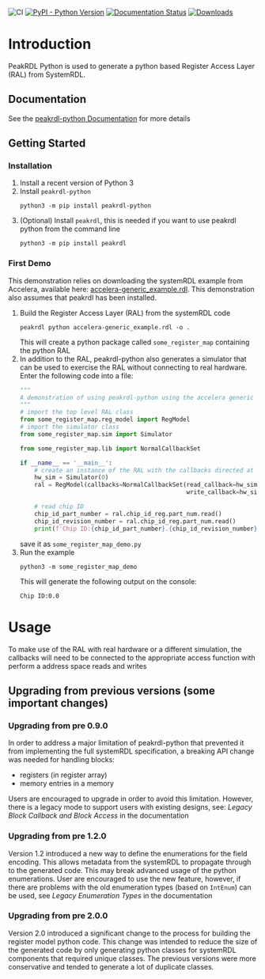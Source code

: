 ![CI](https://github.com/krcb197/PeakRDL-python/actions/workflows/action.yaml/badge.svg)
[![PyPI - Python Version](https://img.shields.io/pypi/pyversions/peakrdl-python.svg)](https://pypi.org/project/peakrdl-python)
[![Documentation Status](https://readthedocs.org/projects/peakrdl-python/badge/?version=latest)](https://peakrdl-python.readthedocs.io/en/latest/?badge=latest)
[![Downloads](https://static.pepy.tech/badge/peakrdl-python)](https://pepy.tech/project/peakrdl-python)

# Introduction
PeakRDL Python is used to generate a python based Register Access Layer (RAL) from SystemRDL.

## Documentation
See the [peakrdl-python Documentation](https://peakrdl-python.readthedocs.io/) for more details

## Getting Started

### Installation

1. Install a recent version of Python 3
2. Install `peakrdl-python`
   ```console
   python3 -m pip install peakrdl-python
   ```
3. (Optional) Install `peakrdl`, this is needed if you want to use peakrdl python from the command
   line
   ```console
   python3 -m pip install peakrdl
   ```
   
### First Demo

This demonstration relies on downloading the systemRDL example from Accelera, available here: [accelera-generic_example.rdl](https://github.com/SystemRDL/systemrdl-compiler/blob/main/examples/accelera-generic_example.rdl). This demonstration also 
assumes that peakrdl has been installed.

1. Build the Register Access Layer (RAL) from the systemRDL code
   ```console
   peakrdl python accelera-generic_example.rdl -o .
   ```
   This will create a python package called `some_register_map` containing the python RAL
2. In addition to the RAL, peakrdl-python also generates a simulator that can be used to exercise 
   the RAL without connecting to real hardware. Enter the following code into a file:
   ```python
   """
   A demonstration of using peakrdl-python using the accelera generic example
   """
   # import the top level RAL class
   from some_register_map.reg_model import RegModel
   # import the simulator class
   from some_register_map.sim import Simulator
   
   from some_register_map.lib import NormalCallbackSet
   
   if __name__ == '__main__':
       # create an instance of the RAL with the callbacks directed at the hardware simulator
       hw_sim = Simulator(0)
       ral = RegModel(callbacks=NormalCallbackSet(read_callback=hw_sim.read,
                                                  write_callback=hw_sim.write))
   
       # read chip ID
       chip_id_part_number = ral.chip_id_reg.part_num.read()
       chip_id_revision_number = ral.chip_id_reg.part_num.read()
       print(f'Chip ID:{chip_id_part_number}.{chip_id_revision_number}')
   ```
   save it as `some_register_map_demo.py`
3. Run the example
   ```commandline
   python3 -m some_register_map_demo
   ```
   This will generate the following output on the console:
   ```commandline
   Chip ID:0.0
   ```
   
# Usage

To make use of the RAL with real hardware or a different simulation, the callbacks will need to be 
connected to the appropriate access function with perform a address space reads and writes 

## Upgrading from previous versions (some important changes)

### Upgrading from pre 0.9.0

In order to address a major limitation of peakrdl-python that prevented it from implementing the
full systemRDL specification, a breaking API change was needed for handling blocks:
* registers (in register array)
* memory entries in a memory

Users are encouraged to upgrade in order to avoid this limitation. However, there is a legacy mode
to support users with existing designs, see: _Legacy Block Callback and Block Access_ in the 
documentation

### Upgrading from pre 1.2.0

Version 1.2 introduced a new way to define the enumerations for the field encoding. This allows 
metadata from the systemRDL to propagate through to the generated code. This may break advanced 
usage of the python enumerations. User are encouraged to use the new feature, however, if there 
are problems with the old enumeration types (based on `IntEnum`) can be used, see 
_Legacy Enumeration Types_ in the documentation

### Upgrading from pre 2.0.0

Version 2.0 introduced a significant change to the process for building the register model python
code. This change was intended to reduce the size of the generated code by only generating 
python classes for systemRDL components that required unique classes. The previous versions were 
more conservative and tended to generate a lot of duplicate classes.


